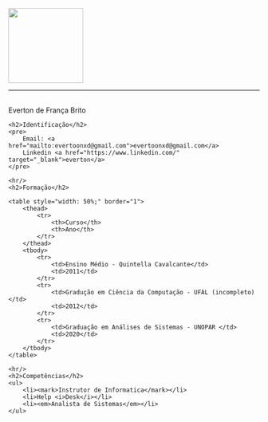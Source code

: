 <html lang="en">
<head>
    <meta charset="UTF-8">
    <meta name="viewport" content="width=device-width, initial-scale=1.0">
    <title>Everton de França Brito</title>
</head>
<body>
    <img src="https://i.imgur.com/GWa2XuF.png" width="150" />
    <hr><br>Everton de França Brito 
    
    <h2>Identificação</h2>
    <pre>
        Email: <a href="mailto:evertoonxd@gmail.com">evertoonxd@gmail.com</a>
        Linkedin <a href="https://www.linkedin.com/" target="_blank">everton</a>
    </pre>

    <hr/>
    <h2>Formação</h2>

    <table style="width: 50%;" border="1">
        <thead>
            <tr>
                <th>Curso</th>
                <th>Ano</th>
            </tr>
        </thead>
        <tbody>
            <tr>
                <td>Ensino Médio - Quintella Cavalcante</td>
                <td>2011</td>
            </tr>
            <tr>
                <td>Gradução em Ciência da Computação - UFAL (incompleto)</td>
                <td>2012</td>
            </tr>
            <tr>
                <td>Graduação em Análises de Sistemas - UNOPAR </td>
                <td>2020</td>
            </tr>
        </tbody>
    </table>

    <hr/>
    <h2>Competências</h2>
    <ul>
        <li><mark>Instrutor de Informatica</mark></li>
        <li>Help <i>Desk</i></li>
        <li><em>Analista de Sistemas</em></li>
    </ul>

</body>
</html>
